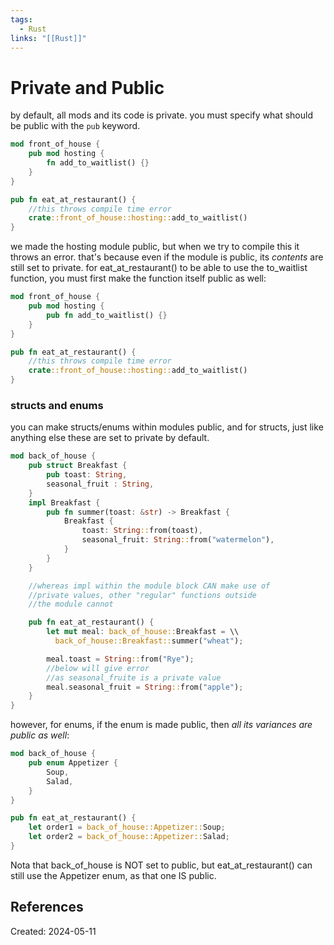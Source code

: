 ```yaml
---
tags:
  - Rust
links: "[[Rust]]"
---
```

# Private and Public
by default, all mods and its code is private. you must specify what should be public with the ```pub``` keyword.
```rust
mod front_of_house {
	pub mod hosting {
		fn add_to_waitlist() {}
	}
}

pub fn eat_at_restaurant() {
	//this throws compile time error
	crate::front_of_house::hosting::add_to_waitlist()
}
```

we made the hosting module public, but when we try to compile this it throws an error. that's because even if the module is public, its _contents_ are still set to private. for eat_at_restaurant() to be able to use the to_waitlist function, you must first make the function itself public as well:

```rust
mod front_of_house {
	pub mod hosting {
		pub fn add_to_waitlist() {}
	}
}

pub fn eat_at_restaurant() {
	//this throws compile time error
	crate::front_of_house::hosting::add_to_waitlist()
}
```

### structs and enums
you can make structs/enums within modules public, and for structs, just like anything else these are set to private by default.
```rust
mod back_of_house {
	pub struct Breakfast {
		pub toast: String,
		seasonal_fruit : String,
	}
	impl Breakfast {
		pub fn summer(toast: &str) -> Breakfast {
			Breakfast {
				toast: String::from(toast),
				seasonal_fruit: String::from("watermelon"),
			}
		}
	}

	//whereas impl within the module block CAN make use of
	//private values, other "regular" functions outside
	//the module cannot

	pub fn eat_at_restaurant() {
		let mut meal: back_of_house::Breakfast = \\
		  back_of_house::Breakfast::summer("wheat");

		meal.toast = String::from("Rye");
		//below will give error
		//as seasonal_fruite is a private value
		meal.seasonal_fruit = String::from("apple");
	}
}
```

however, for enums, if the enum is made public, then _all its variances are public as well_:
```rust
mod back_of_house {
	pub enum Appetizer {
		Soup,
		Salad,
	}
}

pub fn eat_at_restaurant() {
	let order1 = back_of_house::Appetizer::Soup;
	let order2 = back_of_house::Appetizer::Salad;
}
```

Nota that back_of_house is NOT set to public, but eat_at_restaurant() can still use the Appetizer enum, as that one IS public.
## References

Created: 2024-05-11